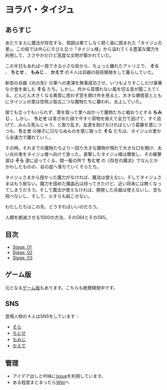 # ヨラバ・タイジュ

## あらすじ

あたりまえに魔法が存在する、周囲は果てしなく続く森に囲まれた「タイジュの里」。この街では中心にそびえ立つ「タイジュ様」から溢れてくる豊富な魔力を利用して、ささやかだけど高度な文明が築かれていた。

この半日もあれば一周できる小さな街から、ちょっと離れたアトリエで、 **そら** 、 **ちとせ** 、 **もみじ** 、 **かえで** の４人は兵器の技術開発をして暮らしていた。

新型の兵器《光の矢》の軍への実演を無事成功させ、いつもよりすこしだけ豪華な夕食を楽しむ **そら** たち。しかし、外から耳慣れない風を切る音が聞こえてくる。どんどん大きくなる異音に思わず窓を開け外を見ると、大きな爆発音とともにタイジュの里は空飛ぶ皆瓜二つな魔物たちに襲われ、炎上していた。

居ても立ってもいられず、箒を取って里へ向かって魔物たちと戦おうとする **もみじ** 。しかし、 **ちとせ** は青ざめた顔で今すぐ荷物を揃えて全力で逃げて、すぐ逃げて、みんな死んじゃう、と取り乱す。友達を助けなければという葛藤を感じつつも、**ちとせ** の様子に只ならぬものを感じ取った **そら** たちは、タイジュの里から全速力で離れていく。

その時。それまでの魔物たちより一回り大きな魔物が現れて大きな口を開け、太い光の束をタイジュ様へ向けて放った。直撃したタイジュ様は爆発し、その衝撃波は **そら** 達に迫ってくる。間一髪の所で **ちとせ** の《存在の魔法》でなんとかかわしたものの、谷の底へ落ちていくそらたち。

タイジュさまから授かった魔力がなければ、魔法は使えない。そしてタイジュさまはもう居ない。魔力を固めた魔晶石は持ってきたけど、近い将来には無くなってしまうだろう。そして魔法が使えなければ、開発した兵器は使えないし、空も飛べないし、そして、火すらも起こせない。

わたしたちはこの先、どうすればいいのだろう。

人類を絶滅させる1000の方法、その584とその585。

## 目次

- [Stage. 01](Stage01.md)
- [Stage. 02](Stage02.md)
- [Stage. 03](Stage03.md)

## ゲーム版

元となる[ゲーム版](https://github.com/yoraba-taiju/taiju.unity)もあります。こちらも絶賛開発中です。

## SNS

登場人物の４人はSNSをしています：

- [そら](https://sabbat.hexe.net/sora)
- [ちとせ](https://sabbat.hexe.net/chitose)
- [もみじ](https://sabbat.hexe.net/momiji)
- [かえで](https://sabbat.hexe.net/kaede)

## 管理

* アイデア出しと吟味に[Issue](https://github.com/YorabaTaiju/Novel/issues)を利用しています。
* ある程度まとまったら[Wiki](https://github.com/YorabaTaiju/Novel/wiki)へ
